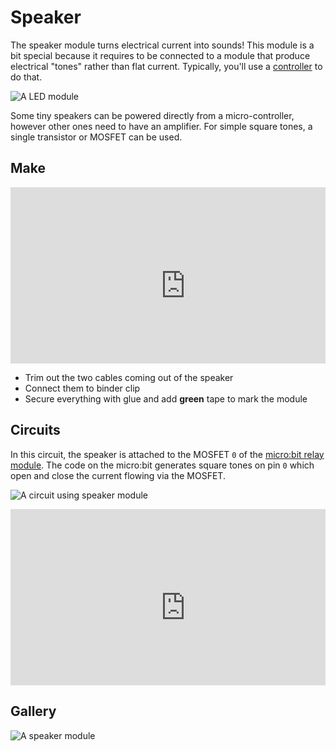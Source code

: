 # Speaker

The speaker module turns electrical current into sounds! This module is a bit special because it requires to be connected to a module that produce electrical "tones" rather than flat current. Typically, you'll use a [controller]({{site.baseurl}}/modules/controler) to do that.

![A LED module]({{site.baseurl}}/assets/modules/output/speaker/demo.jpg)

Some tiny speakers can be powered directly from a micro-controller, however other ones need to have an amplifier. For simple square tones, a single transistor or MOSFET can be used.

## Make

<div style="position:relative;height:0;padding-bottom:56%;overflow:hidden;"><iframe width="560" height="315" src="https://www.youtube.com/embed/DwmAobdB1XY" frameborder="0" allowfullscreen></iframe></div>

* Trim out the two cables coming out of the speaker
* Connect them to binder clip
* Secure everything with glue and add **green** tape to mark the module

## Circuits

In this circuit, the speaker is attached to the MOSFET ``0`` of the [micro:bit relay module]({{site.baseurl}}/modules/controller/microbit/relay).
The code on the micro:bit generates square tones on pin ``0`` which open and close the current flowing via the MOSFET.

![A circuit using speaker module]({{site.baseurl}}/assets/modules/output/speaker/circuit.jpg)

<div style="position:relative;height:0;padding-bottom:56%;overflow:hidden;"><iframe width="560" height="315" src="https://www.youtube-nocookie.com/embed/fi5YdQAJYJI" frameborder="0" allowfullscreen></iframe></div>

## Gallery

![A speaker module]({{site.baseurl}}/assets/modules/output/speaker/speaker2.jpg)
